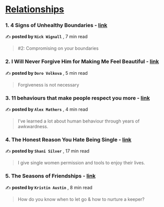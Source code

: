 
<h1><a href=https://medium.com/tag/relationships/recommended target="_blank" rel="noopener noreferrer">Relationships</a></h1>
<h3>1. 4 Signs of Unhealthy Boundaries - <a href=https://medium.com/@nickwignall/4-signs-of-unhealthy-boundaries-b5773d3c55f1?source=tag_recommended_feed---------0-84----------relationships----------0deaa1ef_825a_4f69_bf01_735763614dae------- target="_blank" rel="noopener noreferrer">link</a></h3>

✍️ **posted by `Nick Wignall`** <date> , 7 min read</date>

<blockquote>#2: Compromising on your boundaries</blockquote>

<h3>2. I Will Never Forgive Him for Making Me Feel Beautiful - <a href=https://medium.com/the-narrative-arc/i-will-never-forgive-him-for-making-me-feel-beautiful-677bccb1a22f?source=tag_recommended_feed---------1-107----------relationships----------0deaa1ef_825a_4f69_bf01_735763614dae------- target="_blank" rel="noopener noreferrer">link</a></h3>

✍️ **posted by `Doro Volkova`** <date> , 5 min read</date>

<blockquote>Forgiveness is not necessary</blockquote>

<h3>3. 11 behaviours that make people respect you more - <a href=https://medium.com/@iamalexmathers/11-behaviours-that-make-people-respect-you-more-2676d2d7a157?source=tag_recommended_feed---------2-85----------relationships----------0deaa1ef_825a_4f69_bf01_735763614dae------- target="_blank" rel="noopener noreferrer">link</a></h3>

✍️ **posted by `Alex Mathers`** <date> , 4 min read</date>

<blockquote>I’ve learned a lot about human behaviour through years of awkwardness.</blockquote>

<h3>4. The Honest Reason You Hate Being Single - <a href=https://medium.com/@shanisilver/the-honest-reason-you-hate-being-single-dbeaa7d3f44e?source=tag_recommended_feed---------3-84----------relationships----------0deaa1ef_825a_4f69_bf01_735763614dae------- target="_blank" rel="noopener noreferrer">link</a></h3>

✍️ **posted by `Shani Silver`** <date> , 17 min read</date>

<blockquote>I give single women permission and tools to enjoy their lives.</blockquote>

<h3>5. The Seasons of Friendships - <a href=https://medium.com/middle-pause/the-seasons-of-friendships-f80b05fd63a9?source=tag_recommended_feed---------4-107----------relationships----------0deaa1ef_825a_4f69_bf01_735763614dae------- target="_blank" rel="noopener noreferrer">link</a></h3>

✍️ **posted by `Kristin Austin`** <date> , 8 min read</date>

<blockquote>How do you know when to let go & how to nurture a keeper?</blockquote>

